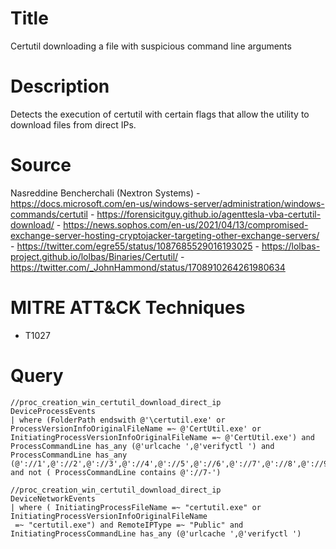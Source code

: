 # Title
Certutil downloading a file with suspicious command line arguments

# Description
Detects the execution of certutil with certain flags that allow the utility to download files from direct IPs.

# Source
Nasreddine Bencherchali (Nextron Systems)
    - https://docs.microsoft.com/en-us/windows-server/administration/windows-commands/certutil
    - https://forensicitguy.github.io/agenttesla-vba-certutil-download/
    - https://news.sophos.com/en-us/2021/04/13/compromised-exchange-server-hosting-cryptojacker-targeting-other-exchange-servers/
    - https://twitter.com/egre55/status/1087685529016193025
    - https://lolbas-project.github.io/lolbas/Binaries/Certutil/
    - https://twitter.com/_JohnHammond/status/1708910264261980634

# MITRE ATT&CK Techniques
  - T1027

# Query

```
//proc_creation_win_certutil_download_direct_ip
DeviceProcessEvents 
| where (FolderPath endswith @'\certutil.exe' or ProcessVersionInfoOriginalFileName =~ @'CertUtil.exe' or InitiatingProcessVersionInfoOriginalFileName =~ @'CertUtil.exe') and ProcessCommandLine has_any (@'urlcache ',@'verifyctl ') and ProcessCommandLine has_any (@'://1',@'://2',@'://3',@'://4',@'://5',@'://6',@'://7',@'://8',@'://9') and not ( ProcessCommandLine contains @'://7-')

//proc_creation_win_certutil_download_direct_ip
DeviceNetworkEvents
| where ( InitiatingProcessFileName =~ "certutil.exe" or InitiatingProcessVersionInfoOriginalFileName
 =~ "certutil.exe") and RemoteIPType =~ "Public" and InitiatingProcessCommandLine has_any (@'urlcache ',@'verifyctl ')
```
